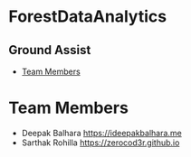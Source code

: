 # ForestDataAnalytics
## Ground Assist

* [Team Members](#team-members)

# <a name="team-members"></a>Team Members
* Deepak Balhara <https://ideepakbalhara.me>
* Sarthak Rohilla <https://zerocod3r.github.io>
